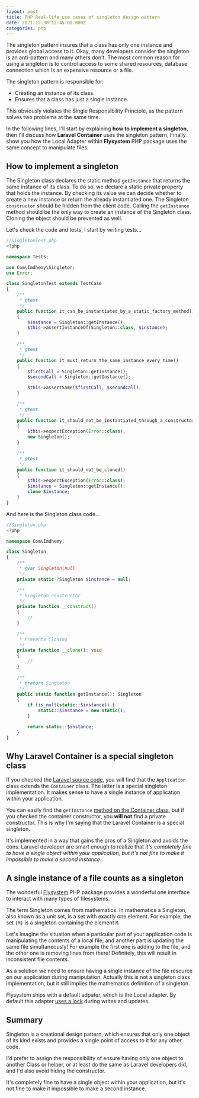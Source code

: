 ```yaml
---
layout: post
title: PHP Real-life use cases of singleton design pattern
date: 2021-12-30T12:45:00.000Z
categories: php
---
```

The singleton pattern insures that a class has only one instance and provides global access to it. Okay, many developers consider the singleton is an anti-pattern and many others don't. The most common reason for using a singleton is to control access to some shared resources, database connection which is an expensive resource or a file.

The singleton pattern is responsible for:
- Creating an instance of its class.
- Ensures that a class has just a single instance.

This obviously violates the Single Responsibility Principle, as the pattern solves two problems at the same time.

In the following lines, I'll start by explaining **how to implement a singleton**, then I'll discuss how **Laravel Container** uses the singleton pattern, Finally show you how the Local Adapter within **Flysystem** PHP package uses the same concept to manipulate files.

## How to implement a singleton
The Singleton class declares the static method `getInstance` that returns the same instance of its class. To do so, we declare a static private property that holds the instance. By checking its value we can decide whether to create a new instance or return the already instantiated one. The Singleton `constructor` should be hidden from the client code. Calling the `getInstance` method should be the only way to create an instance of the Singleton class. Cloning the object should be prevented as well.

Let's check the code and tests, I start by writing tests...

```php
//SingletonTest.php
<?php

namespace Tests;

use Com\Imdhemy\Singleton;
use Error;

class SingletonTest extends TestCase
{
    /**
     * @test
     */
    public function it_can_be_instantiated_by_a_static_factory_method()
    {
        $instance = Singleton::getInstance();
        $this->assertInstanceOf(Singleton::class, $instance);
    }

    /**
     * @test
     */
    public function it_must_return_the_same_instance_every_time()
    {
        $firstCall = Singleton::getInstance();
        $secondCall = Singleton::getInstance();

        $this->assertSame($firstCall, $secondCall);
    }

    /**
     * @test
     */
    public function it_should_not_be_instantiated_through_a_constructor()
    {
        $this->expectException(Error::class);
        new Singleton();
    }

    /**
     * @test
     */
    public function it_should_not_be_cloned()
    {
        $this->expectException(Error::class);
        $instance = Singleton::getInstance();
        clone $instance;
    }
}

```

And here is the Singleton class code...
```php
//Singleton.php
<?php

namespace Com\Imdhemy;

class Singleton
{
    /**
     * @var Singleton|null
     */
    private static ?Singleton $instance = null;

    /**
     * Singleton constructor
     */
    private function __construct()
    {
        //
    }

    /**
     * Prevents Cloning
     */
    private function __clone(): void
    {
        //
    }

    /**
     * @return Singleton
     */
    public static function getInstance(): Singleton
    {
        if (is_null(static::$instance)) {
            static::$instance = new static();
        }

        return static::$instance;
    }
}
```

## Why Laravel Container is a special singleton class
If you checked the [Laravel source code](https://github.com/laravel/framework/blob/8.x/src/Illuminate/Foundation/Application.php#L29), you will find that the `Application` class extends the `Container` class. The latter is a special singleton implementation. It makes sense to have a single instance of application within your application.

You can easily find the `getInstance` [method on the Container class](https://github.com/laravel/framework/blob/8.x/src/Illuminate/Container/Container.php#L1382-L1389), but if you checked the container constructor, you **will not** find a private constructor. This is why I'm saying that the Laravel Container is a special singleton. 

It's implemented in a way that gains the pros of a Singleton and avoids the cons. Laravel developer are smart enough to realize that _it's completely fine to have a single object within your application, but it's not fine to make it impossible to make a second instance_. 

## A single instance of a file counts as a singleton
The wonderful [Flysystem](https://github.com/thephpleague/flysystem) PHP package provides a wonderful one interface to interact with many types of filesystems.

The term Singleton comes from mathematics. In mathematics a Singleton, also known as a unit set, is a set with exactly one element. For example, the set `{M}` is a singleton containing the element `M`. 

Let's imagine the situation when a particular part of your application code is manipulating the contents of a local file, and another part is updating the same file simultaneously! For example the first one is adding to the file, and the other one is removing lines from there! Definitely, this will result in inconsistent file contents.

As a solution we need to ensure having a single instance of the file resource on our application during manipulation. Actually this is not a singleton class implementation, but it still implies the mathematics definition of a singleton.

Flysystem ships with a default adpater, which is the Local adapter. By default this adapter [uses a lock](https://github.com/thephpleague/flysystem/blob/2.x/src/Local/LocalFilesystemAdapter.php#L87) during writes and updates.

## Summary

Singleton is a creational design pattern, which ensures that only one object of its kind exists and provides a single point of access to it for any other code.

I'd prefer to assign the responsibility of ensure having only one object to another Class or helper, or at least do the same as Laravel developers did, and I'd also avoid hiding the constructor.

It's completely fine to have a single object within your application, but it's not fine to make it impossible to make a second instance.
